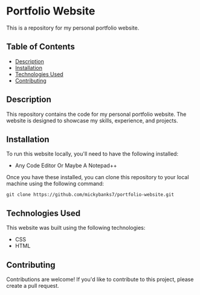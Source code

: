 # Portfolio Website

This is a repository for my personal portfolio website.

## Table of Contents

- [Description](#description)
- [Installation](#installation)
- [Technologies Used](#technologies-used)
- [Contributing](#contributing)

## Description

This repository contains the code for my personal portfolio website. The website is designed to showcase my skills, experience, and projects.

## Installation

To run this website locally, you'll need to have the following installed:

- Any Code Editor Or Maybe A Notepad++

Once you have these installed, you can clone this repository to your local machine using the following command:

```git clone https://github.com/mickybanks7/portfolio-website.git```

## Technologies Used

This website was built using the following technologies:

- CSS
- HTML

## Contributing

Contributions are welcome! If you'd like to contribute to this project, please create a pull request.

